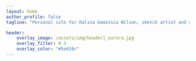```yaml
---
layout: home
author_profile: false
tagline: "Personal site for Kalina Geminica Wilson, sketch artist and software engineer based in Humboldt County, California"

header:
    overlay_image: /assets/img/header1_aurora.jpg
    overlay_filter: 0.3
    overlay_color: "#5e616c"
---
```

